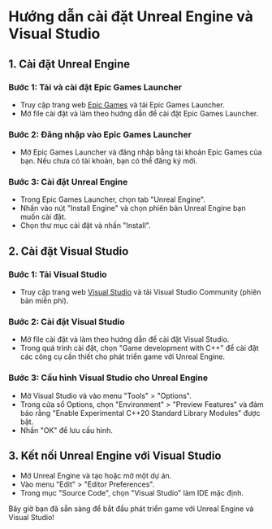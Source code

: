 # Hướng dẫn cài đặt Unreal Engine và Visual Studio

## 1. Cài đặt Unreal Engine

### Bước 1: Tải và cài đặt Epic Games Launcher
- Truy cập trang web [Epic Games](https://www.epicgames.com/store/en-US/download) và tải Epic Games Launcher.
- Mở file cài đặt và làm theo hướng dẫn để cài đặt Epic Games Launcher.

### Bước 2: Đăng nhập vào Epic Games Launcher
- Mở Epic Games Launcher và đăng nhập bằng tài khoản Epic Games của bạn. Nếu chưa có tài khoản, bạn có thể đăng ký mới.

### Bước 3: Cài đặt Unreal Engine
- Trong Epic Games Launcher, chọn tab "Unreal Engine".
- Nhấn vào nút "Install Engine" và chọn phiên bản Unreal Engine bạn muốn cài đặt.
- Chọn thư mục cài đặt và nhấn "Install".

## 2. Cài đặt Visual Studio

### Bước 1: Tải Visual Studio
- Truy cập trang web [Visual Studio](https://visualstudio.microsoft.com/) và tải Visual Studio Community (phiên bản miễn phí).

### Bước 2: Cài đặt Visual Studio
- Mở file cài đặt và làm theo hướng dẫn để cài đặt Visual Studio.
- Trong quá trình cài đặt, chọn "Game development with C++" để cài đặt các công cụ cần thiết cho phát triển game với Unreal Engine.

### Bước 3: Cấu hình Visual Studio cho Unreal Engine
- Mở Visual Studio và vào menu "Tools" > "Options".
- Trong cửa sổ Options, chọn "Environment" > "Preview Features" và đảm bảo rằng "Enable Experimental C++20 Standard Library Modules" được bật.
- Nhấn "OK" để lưu cấu hình.

## 3. Kết nối Unreal Engine với Visual Studio
- Mở Unreal Engine và tạo hoặc mở một dự án.
- Vào menu "Edit" > "Editor Preferences".
- Trong mục "Source Code", chọn "Visual Studio" làm IDE mặc định.

Bây giờ bạn đã sẵn sàng để bắt đầu phát triển game với Unreal Engine và Visual Studio!
